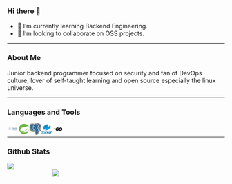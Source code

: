 ### Hi there 👋

- 🌱 I’m currently learning Backend Engineering.
- 👯 I’m looking to collaborate on OSS projects.

---

### About Me

Junior backend programmer focused on security and fan of DevOps culture, lover of self-taught learning and open source especially the linux universe.

---

### Languages and Tools

[<img align="left" alt="Java" width="26px" src="https://raw.githubusercontent.com/github/explore/80688e429a7d4ef2fca1e82350fe8e3517d3494d/topics/java/java.png" />][java]

[<img align="left" alt="Spring" width="26px" src="https://raw.githubusercontent.com/github/explore/80688e429a7d4ef2fca1e82350fe8e3517d3494d/topics/spring-boot/spring-boot.png" />][spring]

[<img align="left" alt="PostgreSQL" width="26px" src="https://raw.githubusercontent.com/github/explore/80688e429a7d4ef2fca1e82350fe8e3517d3494d/topics/postgresql/postgresql.png" />][postgresql]

[<img align="left" alt="Docker" width="26px" src="https://raw.githubusercontent.com/github/explore/80688e429a7d4ef2fca1e82350fe8e3517d3494d/topics/docker/docker.png" />][docker]

[<img align="left" alt="Go" width="26px" src="https://raw.githubusercontent.com/github/explore/80688e429a7d4ef2fca1e82350fe8e3517d3494d/topics/go/go.png" />][go]

<br/>

---

### Github Stats

<center>
<img align="left" src="https://github-readme-stats.vercel.app/api?username=SirNoob97&count_private=true&show_icons=true&theme=gruvbox" width="400">
<img align="right" src="https://github-readme-stats.vercel.app/api/top-langs/?username=SirNoob97&hide=vim%20script,tex&theme=gruvbox&layout=compact" width="400"> 
</center>

[java]: #
[spring]: #
[go]: #
[postgresql]: #
[docker]: #
